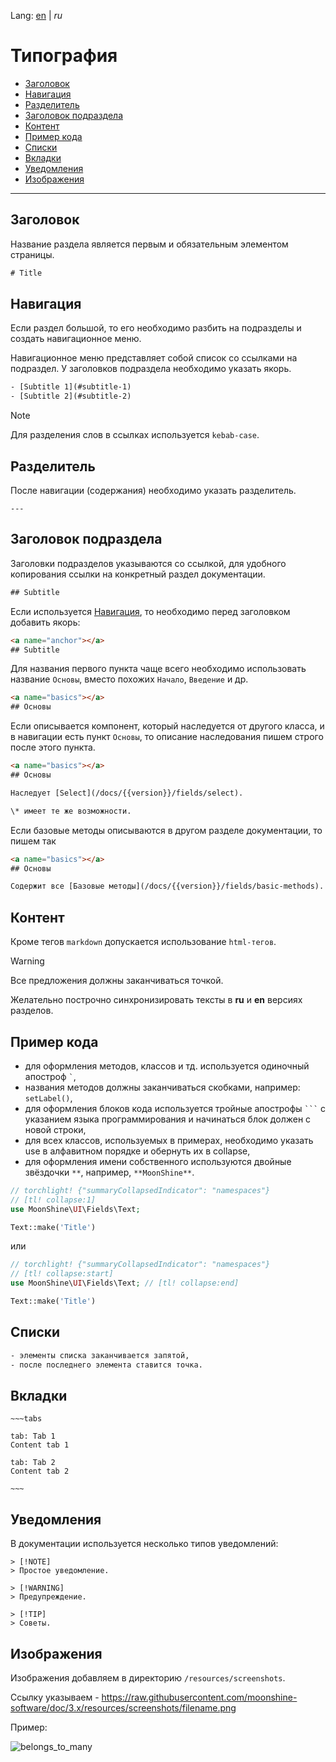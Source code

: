 Lang: [en](README.md) | _ru_

# Типография

- [Заголовок](#title)
- [Навигация](#navigations)
- [Разделитель](#divider)
- [Заголовок подраздела](#subtitle)
- [Контент](#content)
- [Пример кода](#code)
- [Списки](#list)
- [Вкладки](#tabs)
- [Уведомления](#alert)
- [Изображения](#images)

___

<a name="title"></a>
## Заголовок

Название раздела является первым и обязательным элементом страницы.

```html
# Title
```

<a name="navigations"></a>
## Навигация

Если раздел большой, то его необходимо разбить на подразделы и создать навигационное меню.

Навигационное меню представляет собой список со ссылками на подраздел. У заголовков подраздела необходимо указать якорь.

```html
- [Subtitle 1](#subtitle-1)
- [Subtitle 2](#subtitle-2)
```

> [!NOTE]
> Для разделения слов в ссылках используется `kebab-case`.

<a name="divider"></a>
## Разделитель

После навигации (содержания) необходимо указать разделитель.

```
---
```

<a name="subtitle"></a>
## Заголовок подраздела

Заголовки подразделов указываются со ссылкой, для удобного копирования ссылки на конкретный раздел документации.

```html
## Subtitle
```

Если используется [Навигация](#navigations), то необходимо перед заголовком добавить якорь:

```html
<a name="anchor"></a>
## Subtitle
```

Для названия первого пункта чаще всего необходимо использовать название `Основы`, вместо похожих `Начало`, `Введение` и др.

```html
<a name="basics"></a>
## Основы
```

Если описывается компонент, который наследуется от другого класса, и в навигации есть пункт `Основы`,
то описание наследования пишем строго после этого пункта.

```html
<a name="basics"></a>
## Основы

Наследует [Select](/docs/{{version}}/fields/select).

\* имеет те же возможности.

```

Если базовые методы описываются в другом разделе документации, то пишем так

```html
<a name="basics"></a>
## Основы

Содержит все [Базовые методы](/docs/{{version}}/fields/basic-methods).
```

<a name="content"></a>
## Контент

Кроме тегов `markdown` допускается использование `html-тегов`.

> [!WARNING]
> Все предложения должны заканчиваться точкой.

Желательно построчно синхронизировать тексты в **ru** и **en** версиях разделов.

<a name="code"></a>
## Пример кода

- для оформления методов, классов и тд. используется одиночный апостроф ``` ` ```,
- названия методов должны заканчиваться скобками, например: `setLabel()`,
- для оформления блоков кода используется тройные апострофы ` ``` ` с указанием языка программирования и начинаться блок должен с новой строки,
- для всех классов, используемых в примерах, необходимо указать use в алфавитном порядке и обернуть их в collapse,
- для оформления имени собственного используются двойные звёздочки `**`, например, `**MoonShine**`.

```php
// torchlight! {"summaryCollapsedIndicator": "namespaces"}
// [tl! collapse:1]
use MoonShine\UI\Fields\Text;

Text::make('Title')
```
или
```php
// torchlight! {"summaryCollapsedIndicator": "namespaces"}
// [tl! collapse:start]
use MoonShine\UI\Fields\Text; // [tl! collapse:end]

Text::make('Title')
```

<a name="list"></a>
## Списки

```html
- элементы списка заканчивается запятой,
- после последнего элемента ставится точка.
```

<a name="tabs"></a>
## Вкладки

```
~~~tabs

tab: Tab 1
Content tab 1

tab: Tab 2
Content tab 2

~~~
```

<a name="alert"></a>
## Уведомления

В документации используется несколько типов уведомлений:

```
> [!NOTE]
> Простое уведомление.
```

```
> [!WARNING]
> Предупреждение.
```

```
> [!TIP]
> Советы.
```

<a name="images"></a>
## Изображения

Изображения добавляем в директорию `/resources/screenshots`.

Ссылку указываем - https://raw.githubusercontent.com/moonshine-software/doc/3.x/resources/screenshots/filename.png

Пример:

![belongs_to_many](https://raw.githubusercontent.com/moonshine-software/doc/3.x/resources/screenshots/belongs_to_many.png)
